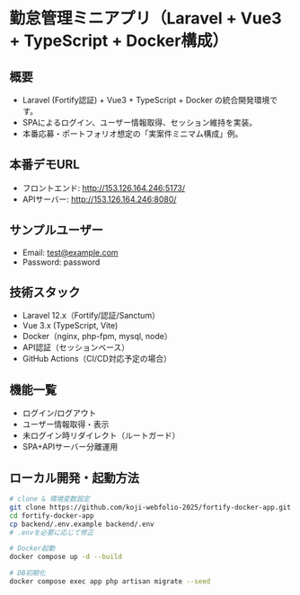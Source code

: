 # 勤怠管理ミニアプリ（Laravel + Vue3 + TypeScript + Docker構成）

## 概要
- Laravel (Fortify認証) + Vue3 + TypeScript + Docker の統合開発環境です。
- SPAによるログイン、ユーザー情報取得、セッション維持を実装。
- 本番応募・ポートフォリオ想定の「実案件ミニマム構成」例。

## 本番デモURL
- フロントエンド: http://153.126.164.246:5173/
- APIサーバー: http://153.126.164.246:8080/

## サンプルユーザー
- Email: test@example.com
- Password: password

## 技術スタック
- Laravel 12.x（Fortify/認証/Sanctum）
- Vue 3.x (TypeScript, Vite)
- Docker（nginx, php-fpm, mysql, node）
- API認証（セッションベース）
- GitHub Actions（CI/CD対応予定の場合）

## 機能一覧
- ログイン/ログアウト
- ユーザー情報取得・表示
- 未ログイン時リダイレクト（ルートガード）
- SPA+APIサーバー分離運用

## ローカル開発・起動方法

```sh
# clone & 環境変数設定
git clone https://github.com/koji-webfolio-2025/fortify-docker-app.git
cd fortify-docker-app
cp backend/.env.example backend/.env
# .envを必要に応じて修正

# Docker起動
docker compose up -d --build

# DB初期化
docker compose exec app php artisan migrate --seed
